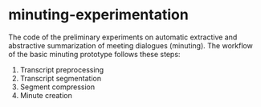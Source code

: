 # minuting-experimentation
The code of the preliminary experiments on automatic extractive and abstractive summarization of meeting dialogues (minuting). The workflow of the basic minuting prototype follows these steps:

1. Transcript preprocessing
2. Transcript segmentation
3. Segment compression
4. Minute creation
